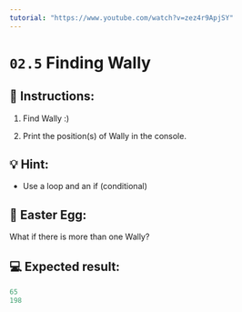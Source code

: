```yaml
---
tutorial: "https://www.youtube.com/watch?v=zez4r9ApjSY"
---
```


# `02.5` Finding Wally

## 📝 Instructions:

1. Find Wally :)

2. Print the position(s) of Wally in the console.

## 💡 Hint:

- Use a loop and an if (conditional)

## 💎 Easter Egg:

What if there is more than one Wally?

## 💻 Expected result:

```py
65
198
```
